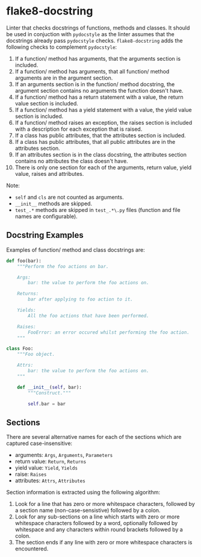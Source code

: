 # flake8-docstring

Linter that checks docstrings of functions, methods and classes. It should be
used in conjuction with `pydocstyle` as the linter assumes that the docstrings
already pass `pydocstyle` checks. `flake8-docstring` adds the following checks
to complement `pydocstyle`:

1. If a function/ method has arguments, that the arguments section is included.
2. If a function/ method has arguments, that all function/ method arguments are
  in the argument section.
3. If an arguments section is in the function/ method docstring, the argument
  section contains no arguments the function doesn't have.
4. If a function/ method has a return statement with a value, the return value
  section is included.
5. If a function/ method has a yield statement with a value, the yield value
  section is included.
6. If a function/ method raises an exception, the raises section is included
  with a description for each exception that is raised.
7. If a class has public attributes, that the attributes section is included.
8. If a class has public attributes, that all public attributes are in the
  attributes section.
9. If an attributes section is in the class docstring, the attributes section
  contains no attributes the class doesn't have.
10. There is only one section for each of the arguments, return value, yield
  value, raises and attributes.

Note:
* `self` and `cls` are not counted as arguments.
* `__init__` methods are skipped.
* `test_.*` methods are skipped in `test_.*\.py` files (function and file names
  are configurable).

## Docstring Examples

Examples of function/ method and class docstrings are:

```Python
def foo(bar):
    """Perform the foo actions on bar.

    Args:
        bar: the value to perform the foo actions on.

    Returns:
        bar after applying to foo action to it.

    Yields:
        All the foo actions that have been performed.

    Raises:
        FooError: an error occured whilst performing the foo action.
    """

class Foo:
    """Foo object.

    Attrs:
        bar: the value to perform the foo actions on.
    """

    def __init__(self, bar):
        """Construct."""

        self.bar = bar
```

## Sections

There are several alternative names for each of the sections which are captured
case-insensitive:

* arguments: `Args`, `Arguments`, `Parameters`
* return value: `Return`, `Returns`
* yield value: `Yield`, `Yields`
* raise: `Raises`
* attributes: `Attrs`, `Attributes`

Section information is extracted using the following algorithm:

1. Look for a line that has zero or more whitespace characters, followed by a
  section name (non-case-sensistive) followed by a colon.
2. Look for any sub-sections on a line which starts with zero or more
  whitespace characters followed by a word, optionally followed by whitespace
  and any characters within round brackets followed by a colon.
3. The section ends if any line with zero or more whitespace characters is
  encountered.
